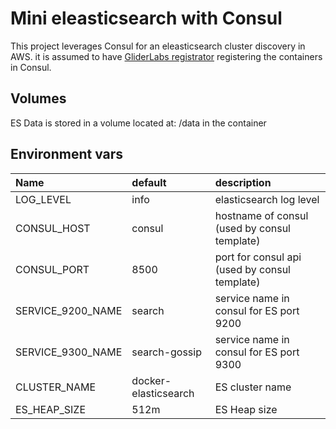 # Mini eleasticsearch with Consul

This project leverages Consul for an eleasticsearch cluster discovery in AWS.
it is assumed to have [GliderLabs registrator](https://github.com/gliderlabs/registrator)
registering the containers in Consul.

## Volumes
ES Data is stored in a volume located at:  /data  in the container

## Environment vars

|Name               |default              |description      |
|:------------------|:--------------------|:----------------|
|LOG_LEVEL          | info                | elasticsearch log level |
|CONSUL_HOST        | consul              | hostname of consul (used by consul template) |
|CONSUL_PORT        | 8500                | port for consul api (used by consul template)|
|SERVICE_9200_NAME  | search              | service name in consul for ES port 9200 |
|SERVICE_9300_NAME  | search-gossip       | service name in consul for ES port 9300 |
|CLUSTER_NAME       | docker-elasticsearch| ES cluster name|
|ES_HEAP_SIZE       | 512m                | ES Heap size|
